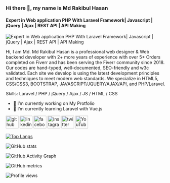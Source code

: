 ### Hi there 👋, my name is Md Rakibul Hasan
#### Expert in Web application PHP With Laravel Framework| Javascript | jQuery | Ajax | REST API | API Making
![Expert in Web application PHP With Laravel Framework| Javascript | jQuery | Ajax | REST API | API Making](https://media.licdn.com/dms/image/D5616AQHn3FMJ9bMAkw/profile-displaybackgroundimage-shrink_350_1400/0/1673938397763?e=1679529600&v=beta&t=7SIuk37SX2SssYL-_BgX5aY9xENTIk-4X3c4pDGO9PI)

Hi, I am Md. Md Rakibul Hasan is a professional web designer & Web backend developer with 2+ more years of experience with over 5+ Orders completed on Fiverr and has been serving the Fiverr community since 2018. Our codes are hand-typed, well-documented, SEO-friendly and w3c validated. Each site we develop is using the latest development principles and techniques to meet modern web standards. We specialize in HTML5, CSS/CSS3, BOOTSTRAP, JAVASCRIPT/JQUERY/AJAX/API, and PHP/Laravel.

Skills: Laravel / PHP / jQuery / Ajax / JS / HTML / CSS

- 🔭 I’m currently working on My Protfolio 
- 🌱 I’m currently learning Laravel with Vue.js 


[<img src='https://cdn.jsdelivr.net/npm/simple-icons@3.0.1/icons/github.svg' alt='github' height='40'>](https://github.com/https://github.com/rakibulhasan65)  [<img src='https://cdn.jsdelivr.net/npm/simple-icons@3.0.1/icons/linkedin.svg' alt='linkedin' height='40'>](https://www.linkedin.com/in/https://www.linkedin.com/in/md-rakibul-hasan-655b701b9//)  [<img src='https://cdn.jsdelivr.net/npm/simple-icons@3.0.1/icons/facebook.svg' alt='facebook' height='40'>](https://www.facebook.com/https://www.facebook.com/profile.php?id=100007443636845)  [<img src='https://cdn.jsdelivr.net/npm/simple-icons@3.0.1/icons/instagram.svg' alt='instagram' height='40'>](https://www.instagram.com/https://www.instagram.com/riponkhan5665//)  [<img src='https://cdn.jsdelivr.net/npm/simple-icons@3.0.1/icons/twitter.svg' alt='twitter' height='40'>](https://twitter.com/https://twitter.com/RiponKh96494559)  [<img src='https://cdn.jsdelivr.net/npm/simple-icons@3.0.1/icons/youtube.svg' alt='YouTube' height='40'>](https://www.youtube.com/channel/https://www.youtube.com/channel/UComNR08QdRDflhQDQsC1uHA)  

[![Top Langs](https://github-readme-stats.vercel.app/api/top-langs/?username=https://github.com/rakibulhasan65)](https://github.com/anuraghazra/github-readme-stats)

![GitHub stats](https://github-readme-stats.vercel.app/api?username=https://github.com/rakibulhasan65&show_icons=true)  

![GitHub Activity Graph](https://activity-graph.herokuapp.com/graph?username=https://github.com/rakibulhasan65)  

![GitHub metrics](https://metrics.lecoq.io/https://github.com/rakibulhasan65)  

![Profile views](https://gpvc.arturio.dev/https://github.com/rakibulhasan65)  

